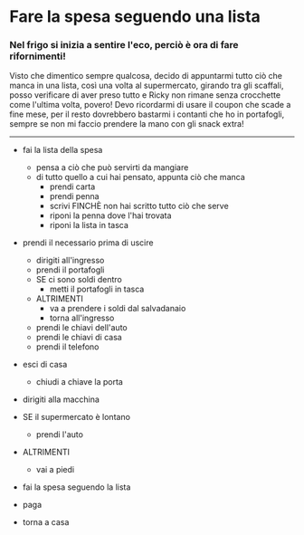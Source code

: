 # Fare la spesa seguendo una lista

### Nel frigo si inizia a sentire l'eco, perciò è ora di fare rifornimenti!
Visto che dimentico sempre qualcosa, decido di appuntarmi tutto ciò che manca in una lista, così una volta al supermercato, girando tra gli scaffali, posso verificare di aver preso tutto e Ricky non rimane senza crocchette come l'ultima volta, povero! Devo ricordarmi di usare il coupon che scade a fine mese, per il resto dovrebbero bastarmi i contanti che ho in portafogli, sempre se non mi faccio prendere la mano con gli snack extra!

---

- fai la lista della spesa
    - pensa a ciò che può servirti da mangiare
    - di tutto quello a cui hai pensato, appunta ciò che manca
        - prendi carta
        - prendi penna
        - scrivi FINCHÈ non hai scritto tutto ciò che serve
        - riponi la penna dove l'hai trovata
        - riponi la lista in tasca

- prendi il necessario prima di uscire
    - dirigiti all'ingresso
    - prendi il portafogli
    - SE ci sono soldi dentro
        - metti il portafogli in tasca
    - ALTRIMENTI
        - va a prendere i soldi dal salvadanaio
        - torna all'ingresso
    - prendi le chiavi dell'auto
    - prendi le chiavi di casa
    - prendi il telefono

- esci di casa
    - chiudi a chiave la porta
    
- dirigiti alla macchina
- SE il supermercato è lontano
    - prendi l'auto
- ALTRIMENTI
    - vai a piedi
- fai la spesa seguendo la lista
- paga
- torna a casa